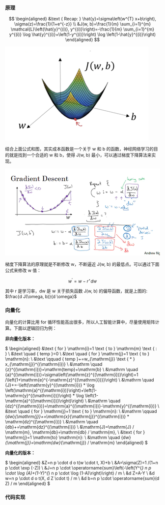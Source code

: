 ### 原理

$$
\begin{aligned}
&\text { Recap: } \hat{y}=\sigma\left(w^{T} x+b\right), \sigma(z)=\frac{1}{1+e^{-z}} \\
&J(w, b)=\frac{1}{m} \sum_{i=1}^{m} \mathcal{L}\left(\hat{y}^{(i)}, y^{(i)}\right)=-\frac{1}{m} \sum_{i=1}^{m} y^{(i)} \log \hat{y}^{(i)}+\left(1-y^{(i)}\right) \log \left(1-\hat{y}^{(i)}\right)
\end{aligned}
$$


![image.png](./image/07.png)

结合上面公式和图，其实成本函数是一个关于 w 和 b 的函数，神经网络学习的目的就是找到一个合适的 w 和 b，使得 J(w, b) 最小，可以通过梯度下降算法来实现。

![image.png](./image/08.png)

梯度下降算法的原理就是不断修改 w，不断逼近 J(w, b) 的最低点。可以通过下面公式来修改 w 值：

$$w^{\prime}=w-r^{\star} d w$$

其中 r 是学习率，dw 是 w 关于损失函数 J(w, b) 的偏导函数，就是上图的: $\frac{d J(\omega, b)}{d \omega}$

### 向量化

向量化的计算比用 for 循环性能高出很多，所以人工智能计算中，尽量使用矩阵计算。下面以逻辑回归为例：

**非向量化版本：**

$
\begin{aligned}
&\text { for } \mathrm{i}=1 \text { to } \mathrm{m} \text { : } \\
&\text \quad { temp }=0 \\
&\text \quad { for } \mathrm{j}=1 \text { to } \mathrm{n}: \\
&\text \qquad { temp }+=w_{\mathrm{j}} \text { * } x_{\mathrm{j}}^{(\mathrm{i})} \\
&\mathrm \quad {z}^{(\mathrm{i})}=\mathrm{temp}+\mathrm{b} \\
&\mathrm \quad {a}^{(\mathrm{i})}=\sigma\left(\mathrm{z}^{(\mathrm{i})}\right)=1 /\left(1+\mathrm{e}^{-\mathrm{z}^{(\mathrm{i})}}\right) \\
&\mathrm \quad {J}+=-\left(\mathrm{y}^{(\mathrm{i})} * \log \left(\mathrm{a}^{(\mathrm{i})}\right)+\left(1-\mathrm{y}^{(\mathrm{i})}\right) * \log \left(1-\mathrm{a}^{(\mathrm{i})}\right)\right) \\
&\mathrm \quad {dz}^{(\mathrm{i})}=\mathrm{a}^{(\mathrm{i})}-\mathrm{y}^{(\mathrm{i})} \\
&\text \quad { for } \mathrm{j}=1 \text { to } \mathrm{n}: \\
&\mathrm \qquad {dw}_{\mathrm{j}}+=\mathrm{x}_{\mathrm{j}}^{(\mathrm{i})} * \mathrm{dz}^{(\mathrm{i})} \\
&\mathrm \quad {db}+=\mathrm{dz}^{(\mathrm{i})} \\
&\mathrm{J}=\mathrm{J} / \mathrm{m}, \mathrm{db}=\mathrm{db} / \mathrm{m}, \\
&\text { for } \mathrm{j}=1 \mathrm{to} \mathrm{n}: \\
&\mathrm \quad {dw}_{\mathrm{j}}=\mathrm{dw}_{\mathrm{j}} / \mathrm{m}
\end{aligned}
$

**向量化的版本：**

$
\begin{aligned}
&Z=n p \cdot d o t(w \cdot t, X)+b \\
&A=\sigma(Z)=1 /(1+n p \cdot \exp (-Z)) \\
&J=n p \cdot \operatorname{sum}\left(-\left(Y^{*} n p \cdot \log (A)+(1-Y)^{*} n p \cdot \log (1-A)\right)\right) / m \\
&d Z=A-Y \\
&d w=n p \cdot d o t(X, d Z \cdot t) / m \\
&d b=n p \cdot \operatorname{sum}(d Z) / m
\end{aligned}
$

### 代码实现